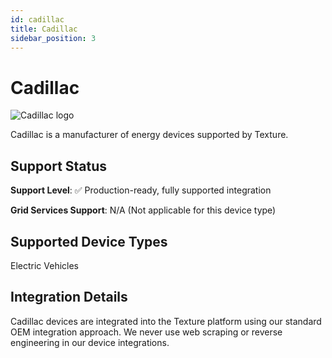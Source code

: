 ```yaml
---
id: cadillac
title: Cadillac
sidebar_position: 3
---
```


# Cadillac

<div style={{ textAlign: 'center', margin: '20px 0' }}>
  <img 
    src="https://device.cms.texture.energy/logo/%20Cadillac%20Vector%20Icon.svg" 
    alt="Cadillac logo" 
    style={{ maxWidth: '200px', maxHeight: '150px' }}
  />
</div>

Cadillac is a manufacturer of energy devices supported by Texture.



## Support Status

**Support Level**: ✅ Production-ready, fully supported integration

**Grid Services Support**: N/A (Not applicable for this device type)

## Supported Device Types

Electric Vehicles

## Integration Details

Cadillac devices are integrated into the Texture platform using our standard OEM integration approach. We never use web scraping or reverse engineering in our device integrations.




